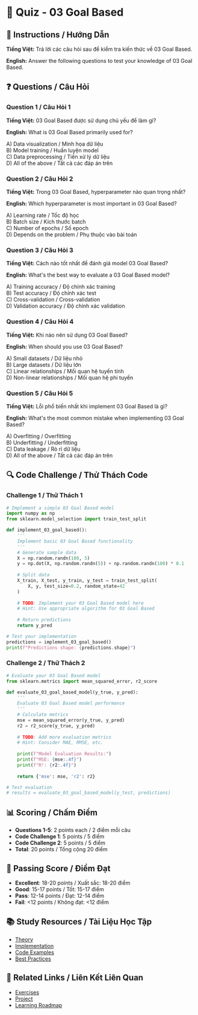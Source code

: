 # 🧠 Quiz - 03 Goal Based

## 📝 Instructions / Hướng Dẫn

**Tiếng Việt:** Trả lời các câu hỏi sau để kiểm tra kiến thức về 03 Goal Based.

**English:** Answer the following questions to test your knowledge of 03 Goal Based.

## ❓ Questions / Câu Hỏi

### Question 1 / Câu Hỏi 1
**Tiếng Việt:** 03 Goal Based được sử dụng chủ yếu để làm gì?

**English:** What is 03 Goal Based primarily used for?

A) Data visualization / Minh họa dữ liệu  
B) Model training / Huấn luyện model  
C) Data preprocessing / Tiền xử lý dữ liệu  
D) All of the above / Tất cả các đáp án trên

### Question 2 / Câu Hỏi 2
**Tiếng Việt:** Trong 03 Goal Based, hyperparameter nào quan trọng nhất?

**English:** Which hyperparameter is most important in 03 Goal Based?

A) Learning rate / Tốc độ học  
B) Batch size / Kích thước batch  
C) Number of epochs / Số epoch  
D) Depends on the problem / Phụ thuộc vào bài toán

### Question 3 / Câu Hỏi 3
**Tiếng Việt:** Cách nào tốt nhất để đánh giá model 03 Goal Based?

**English:** What's the best way to evaluate a 03 Goal Based model?

A) Training accuracy / Độ chính xác training  
B) Test accuracy / Độ chính xác test  
C) Cross-validation / Cross-validation  
D) Validation accuracy / Độ chính xác validation

### Question 4 / Câu Hỏi 4
**Tiếng Việt:** Khi nào nên sử dụng 03 Goal Based?

**English:** When should you use 03 Goal Based?

A) Small datasets / Dữ liệu nhỏ  
B) Large datasets / Dữ liệu lớn  
C) Linear relationships / Mối quan hệ tuyến tính  
D) Non-linear relationships / Mối quan hệ phi tuyến

### Question 5 / Câu Hỏi 5
**Tiếng Việt:** Lỗi phổ biến nhất khi implement 03 Goal Based là gì?

**English:** What's the most common mistake when implementing 03 Goal Based?

A) Overfitting / Overfitting  
B) Underfitting / Underfitting  
C) Data leakage / Rò rỉ dữ liệu  
D) All of the above / Tất cả các đáp án trên

## 🔍 Code Challenge / Thử Thách Code

### Challenge 1 / Thử Thách 1
```python
# Implement a simple 03 Goal Based model
import numpy as np
from sklearn.model_selection import train_test_split

def implement_03_goal_based():
    '''
    Implement basic 03 Goal Based functionality
    '''
    # Generate sample data
    X = np.random.randn(100, 5)
    y = np.dot(X, np.random.randn(5)) + np.random.randn(100) * 0.1
    
    # Split data
    X_train, X_test, y_train, y_test = train_test_split(
        X, y, test_size=0.2, random_state=42
    )
    
    # TODO: Implement your 03 Goal Based model here
    # Hint: Use appropriate algorithm for 03 Goal Based
    
    # Return predictions
    return y_pred

# Test your implementation
predictions = implement_03_goal_based()
print(f"Predictions shape: {predictions.shape}")
```

### Challenge 2 / Thử Thách 2
```python
# Evaluate your 03 Goal Based model
from sklearn.metrics import mean_squared_error, r2_score

def evaluate_03_goal_based_model(y_true, y_pred):
    '''
    Evaluate 03 Goal Based model performance
    '''
    # Calculate metrics
    mse = mean_squared_error(y_true, y_pred)
    r2 = r2_score(y_true, y_pred)
    
    # TODO: Add more evaluation metrics
    # Hint: Consider MAE, RMSE, etc.
    
    print(f"Model Evaluation Results:")
    print(f"MSE: {mse:.4f}")
    print(f"R²: {r2:.4f}")
    
    return {'mse': mse, 'r2': r2}

# Test evaluation
# results = evaluate_03_goal_based_model(y_test, predictions)
```

## 📊 Scoring / Chấm Điểm

- **Questions 1-5**: 2 points each / 2 điểm mỗi câu
- **Code Challenge 1**: 5 points / 5 điểm
- **Code Challenge 2**: 5 points / 5 điểm
- **Total**: 20 points / Tổng cộng 20 điểm

## 🎯 Passing Score / Điểm Đạt

- **Excellent**: 18-20 points / Xuất sắc: 18-20 điểm
- **Good**: 15-17 points / Tốt: 15-17 điểm  
- **Pass**: 12-14 points / Đạt: 12-14 điểm
- **Fail**: <12 points / Không đạt: <12 điểm

## 📚 Study Resources / Tài Liệu Học Tập

- [Theory](./THEORY_03_goal_based.md)
- [Implementation](./IMPLEMENTATION_03_goal_based.md)
- [Code Examples](./CODE_EXAMPLES_03_goal_based.md)
- [Best Practices](./BEST_PRACTICES_03_goal_based.md)

## 🔗 Related Links / Liên Kết Liên Quan

- [Exercises](./EXERCISES_03_goal_based.md)
- [Project](./PROJECT_03_goal_based.md)
- [Learning Roadmap](./LEARNING_ROADMAP_03_goal_based.md)
